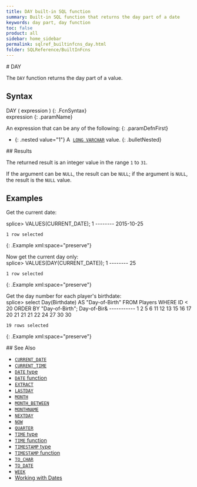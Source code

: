```yaml
---
title: DAY built-in SQL function
summary: Built-in SQL function that returns the day part of a date
keywords: day part, day function
toc: false
product: all
sidebar: home_sidebar
permalink: sqlref_builtinfcns_day.html
folder: SQLReference/BuiltInFcns
---
```

<section>
<div class="TopicContent" data-swiftype-index="true" markdown="1">
# DAY

The `DAY` function returns the day part of a value.

## Syntax

<div class="fcnWrapperWide" markdown="1">
    DAY ( expression )
{: .FcnSyntax}

</div>
<div class="paramList" markdown="1">
expression
{: .paramName}

An expression that can be any of the following:
{: .paramDefnFirst}

* {: .nested value="1"} A &nbsp;[`LONG VARCHAR`](sqlref_datatypes_longvarchar.html) value.
{: .bulletNested}

</div>
## Results

The returned result is an integer value in the range `1` to `31`.

If the argument can be `NULL`, the result can be `NULL`; if the argument
is `NULL`, the result is the `NULL` value.

## Examples

Get the current date:

<div class="preWrapper" markdown="1">
    splice> VALUES(CURRENT_DATE);
    1
    --------
    2015-10-25

    1 row selected
{: .Example xml:space="preserve"}

</div>
Now get the current day only:

<div class="preWrapper" markdown="1">
    splice> VALUES(DAY(CURRENT_DATE));
    1
    --------
    25

    1 row selected
{: .Example xml:space="preserve"}

</div>
Get the day number for each player's birthdate:

<div class="preWrapper" markdown="1">
    splice> select Day(Birthdate) AS "Day-of-Birth"
       FROM Players
       WHERE ID < 20
       ORDER BY "Day-of-Birth";
    Day-of-Bir&
    -----------
    1
    2
    5
    6
    11
    12
    13
    15
    16
    17
    20
    21
    21
    21
    22
    24
    27
    30
    30

    19 rows selected
{: .Example xml:space="preserve"}

</div>
## See Also


* [`CURRENT_DATE`](sqlref_builtinfcns_currentdate.html)
* [`CURRENT_TIME`](sqlref_builtinfcns_currenttime.html)
* [`DATE` type](sqlref_datatypes_date.html)
* [`DATE` function](sqlref_builtinfcns_date.html) 
* [`EXTRACT`](sqlref_builtinfcns_extract.html) 
* [`LASTDAY`](sqlref_builtinfcns_day.html) 
* [`MONTH`](sqlref_builtinfcns_month.html)
* [`MONTH_BETWEEN`](sqlref_builtinfcns_monthbetween.html)
* [`MONTHNAME`](sqlref_builtinfcns_monthname.html) 
* [`NEXTDAY`](sqlref_builtinfcns_day.html) 
* [`NOW`](sqlref_builtinfcns_now.html)
* [`QUARTER`](sqlref_builtinfcns_quarter.html)
* [`TIME` type](sqlref_datatypes_time.html)
* [`TIME` function](sqlref_datatypes_time.html)
* [`TIMESTAMP` type](sqlref_datatypes_timestamp.html) 
* [`TIMESTAMP` function](sqlref_builtinfcns_timestamp.html) 
* [`TO_CHAR`](sqlref_builtinfcns_char.html) 
* [`TO_DATE`](sqlref_builtinfcns_date.html)
* [`WEEK`](sqlref_builtinfcns_week.html)
* [Working with Dates](developers_fundamentals_dates.html)

</div>
</section>
